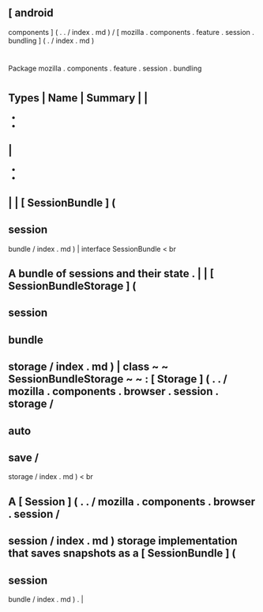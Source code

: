 [
android
-
components
]
(
.
.
/
index
.
md
)
/
[
mozilla
.
components
.
feature
.
session
.
bundling
]
(
.
/
index
.
md
)
#
#
Package
mozilla
.
components
.
feature
.
session
.
bundling
#
#
#
Types
|
Name
|
Summary
|
|
-
-
-
|
-
-
-
|
|
[
SessionBundle
]
(
-
session
-
bundle
/
index
.
md
)
|
interface
SessionBundle
<
br
>
A
bundle
of
sessions
and
their
state
.
|
|
[
SessionBundleStorage
]
(
-
session
-
bundle
-
storage
/
index
.
md
)
|
class
~
~
SessionBundleStorage
~
~
:
[
Storage
]
(
.
.
/
mozilla
.
components
.
browser
.
session
.
storage
/
-
auto
-
save
/
-
storage
/
index
.
md
)
<
br
>
A
[
Session
]
(
.
.
/
mozilla
.
components
.
browser
.
session
/
-
session
/
index
.
md
)
storage
implementation
that
saves
snapshots
as
a
[
SessionBundle
]
(
-
session
-
bundle
/
index
.
md
)
.
|

